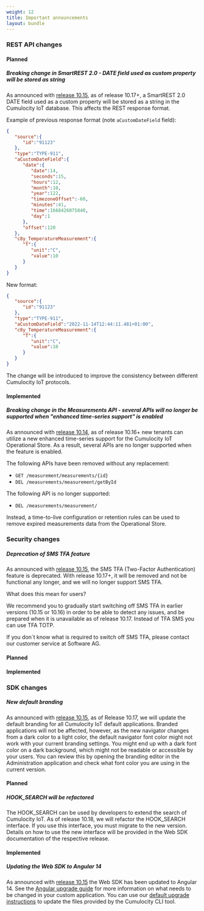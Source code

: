 ```yaml
---
weight: 12
title: Important announcements
layout: bundle
---
```


### REST API changes

#### Planned

##### Breaking change in SmartREST 2.0 - DATE field used as custom property will be stored as string
As announced with [release 10.15](/release-10-15-0/announcements-10-15-0), as of release 10.17+, a SmartREST 2.0 DATE field used as a custom property will be stored as a string in the Cumulocity IoT database.
This affects the REST response format.

Example of previous response format (note `aCustomDateField` field):

```json
{
   "source":{
      "id":"91123"
   },
   "type":"TYPE-911",
   "aCustomDateField":{
      "date":{
         "date":14,
         "seconds":15,
         "hours":12,
         "month":10,
         "year":122,
         "timezoneOffset":-60,
         "minutes":41,
         "time":1668426075840,
         "day":1
      },
      "offset":120
   },
   "c8y_TemperatureMeasurement":{
      "T":{
         "unit":"C",
         "value":10
      }
   }
}
```

New format:

```json
{
   "source":{
      "id":"91123"
   },
   "type":"TYPE-911",
   "aCustomDateField":"2022-11-14T12:44:11.481+01:00",
   "c8y_TemperatureMeasurement":{
      "T":{
         "unit":"C",
         "value":10
      }
   }
}
```
The change will be introduced to improve the consistency between different Cumulocity IoT protocols.

#### Implemented

##### Breaking change in the Measurements API - several APIs will no longer be supported when "enhanced time-series support" is enabled

As announced with [release 10.14](/release-10-14-0/announcements-10-14-0), as of release 10.16+ new tenants can utilize a new enhanced time-series support for the Cumulocity IoT Operational Store. As a result, several APIs are no longer supported when the feature is enabled.

The following APIs have been removed without any replacement:

* `GET /measurement/measurements/{id}`
* `DEL /measurements/measurement/getById`

The following API is no longer supported:

* `DEL /measurements/measurement/`

Instead, a time-to-live configuration or retention rules can be used to remove expired measurements data from the Operational Store.

### Security changes

##### Deprecation of SMS TFA feature

As announced with [release 10.15](/release-10-15-0/announcements-10-15-0), the SMS TFA (Two-Factor Authentication) feature is deprecated. With release 10.17+, it will be removed and not be functional any longer, and we will no longer support SMS TFA.

What does this mean for users?

We recommend you to gradually start switching off SMS TFA in earlier versions (10.15 or 10.16) in order to be able to detect any issues, and be prepared when it is unavailable as of release 10.17. Instead of TFA SMS you can use TFA TOTP.

If you don´t know what is required to switch off SMS TFA, please contact our customer service at Software AG.

#### Planned

#### Implemented


### SDK changes

##### New default branding

As announced with [release 10.15](/release-10-15-0/announcements-10-15-0), as of Release 10.17, we will update the default branding for all Cumulocity IoT default applications. Branded applications will not be affected, however, as the new navigator changes from a dark color to a light color, the default navigator font color might not work with your current branding settings. You might end up with a dark font color on a dark background, which might not be readable or accessible by your users. You can review this by opening the branding editor in the Administration application and check what font color you are using in the current version.

#### Planned

##### HOOK_SEARCH will be refactored
The HOOK_SEARCH can be used by developers to extend the search of Cumulocity IoT. As of release 10.18, we will refactor the HOOK_SEARCH interface. If you use this interface, you must migrate to the new version. Details on how to use the new interface will be provided in the Web SDK documentation of the respective release.

#### Implemented

##### Updating the Web SDK to Angular 14

As announced with [release 10.15](/release-10-15-0/announcements-10-15-0) the Web SDK has been updated to Angular 14. See the [Angular upgrade guide](https://v14.angular.io/guide/update-to-latest-version) for more information on what needs to be changed in your custom application. You can use our [default upgrade instructions](https://cumulocity.com/guides/web/upgrade/#update-to-an-newer-version) to update the files provided by the Cumulocity CLI tool.
